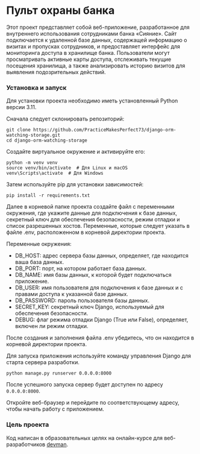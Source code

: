 # Пульт охраны банка

Этот проект представляет собой веб-приложение, разработанное для внутреннего использования сотрудниками банка «Сияние». 
Сайт подключается к удаленной базе данных, содержащей информацию о визитах и пропусках сотрудников, 
и предоставляет интерфейс для мониторинга доступа в хранилище банка. Пользователи могут просматривать активные карты доступа, 
отслеживать текущие посещения хранилища, а также анализировать историю визитов для выявления подозрительных действий.

### Установка и запуск
Для установки проекта необходимо иметь установленный Python версии 3.11.

Сначала следует склонировать репозиторий:

```
git clone https://github.com/PracticeMakesPerfect73/django-orm-watching-storage.git
cd django-orm-watching-storage
```
Создайте виртуальное окружение и активируйте его:
```
python -m venv venv  
source venv/bin/activate  # Для Linux и macOS  
venv\Scripts\activate  # Для Windows
```
Затем используйте pip для установки зависимостей:

```pip install -r requirements.txt```

Далее в корневой папке проекта создайте файл с переменными окружения, где укажите данные для подключения к базе данных, секретный
ключ для обеспечения безопасности, режим отладки и список разрешенных хостов.
Переменные, которые следует указать в файле .env, расположенном в корневой директории проекта.

Переменные окружения:

- DB_HOST: адрес сервера базы данных, определяет, где находится ваша база данных.
- DB_PORT: порт, на котором работает база данных.
- DB_NAME: имя базы данных, к которой будет подключаться приложение.
- DB_USER: имя пользователя для подключения к базе данных и с правами доступа к указанной базе данных.
- DB_PASSWORD: пароль пользователя базы данных.
- SECRET_KEY: секретный ключ Django, используемый для обеспечения безопасности.
- DEBUG: флаг режима отладки Django (True или False), определяет, включен ли режим отладки.

После создания и заполнения файла .env убедитесь, что он находится в корневой директории проекта.

Для запуска приложения используйте команду управления Django для старта сервера разработки.

```python manage.py runserver 0.0.0.0:8000``` 

После успешного запуска сервер будет доступен по адресу ```0.0.0.0:8000```. 

Откройте веб-браузер и перейдите по соответствующему адресу, чтобы начать работу с приложением.

### Цель проекта

Код написан в образовательных целях на онлайн-курсе для веб-разработчиков [devman](https://dvmn.org/).
